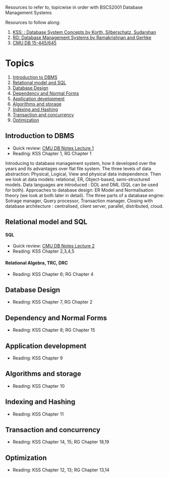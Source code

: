 Resources to refer to, topicwise in order with BSCS2001 Database Management Systems

Resources to follow along: 
1. [KSS:  : Database System Concepts by Korth, Silberschatz, Sudarshan](https://db-book.com/)
2. [RG: Database Management Systems by Ramakrishnan and Gerhke](https://pages.cs.wisc.edu/~dbbook/)
3. [CMU DB 15-445/645](https://15445.courses.cs.cmu.edu/fall2022/schedule.html)

# Topics
1. [Introduction to DBMS](#introduction-to-dbms)
2. [Relational model and SQL](#relational-model-and-SQL)
3. [Database Design](#database-design)
4. [Dependency and Normal Forms](#dependency-and-normal-forms)
5. [Application development](#application-development)
6. [Algorithms and storage](#algorithms-and-storage)
7. [Indexing and Hashing](#indexing-and-hashing)
8. [Transaction and concurrency](#transaction-and-concurrency)
9. [Optimization](#optimization)

## Introduction to DBMS
- Quick review: [CMU DB Notes Lecture 1](https://15445.courses.cs.cmu.edu/fall2022/notes/01-introduction.pdf)
- Reading: KSS Chapter 1, RG Chapter 1

Introducing to database management system, how it developed over the years and its advantages over flat file system. The three levels of data abstraction: Physical, Logical, View and physical data independence. Then we look at data models: relational, ER, Object-based, semi-structured models. Data languages are introduced : DDL and DML (SQL can be used for both). Approaches to database design: ER Model and Normalisation theory (we look at both later in detail). The three parts of a database engine: Sotrage manager, Query processor, Transaction manager. Closing with database architecture : centralised, client server, parallel, distributed, cloud.

## Relational model and SQL
#### SQL
- Quick review: [CMU DB Notes Lecture 2](https://15445.courses.cs.cmu.edu/fall2022/notes/02-modernsql.pdf)
- Reading: KSS Chapter 2,3,4,5
#### Relational Algebra, TRC, DRC
- Reading: KSS Chapter 6; RG Chapter 4

## Database Design
- Reading: KSS Chapter 7, RG Chapter 2

## Dependency and Normal Forms
- Reading: KSS Chapter 8; RG Chapter 15

## Application development
- Reading: KSS Chapter 9

## Algorithms and storage
- Reading: KSS Chapter 10

## Indexing and Hashing
- Reading: KSS Chapter 11

## Transaction and concurrency
- Reading: KSS Chapter 14, 15; RG Chapter 18,19

## Optimization
- Reading: KSS Chapter 12, 13; RG Chapter 13,14

